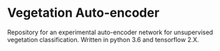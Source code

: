 # Vegetation Auto-encoder

Repository for an experimental auto-encoder network for unsupervised vegetation classification. Written in python 3.6 and tensorflow 2.X.
